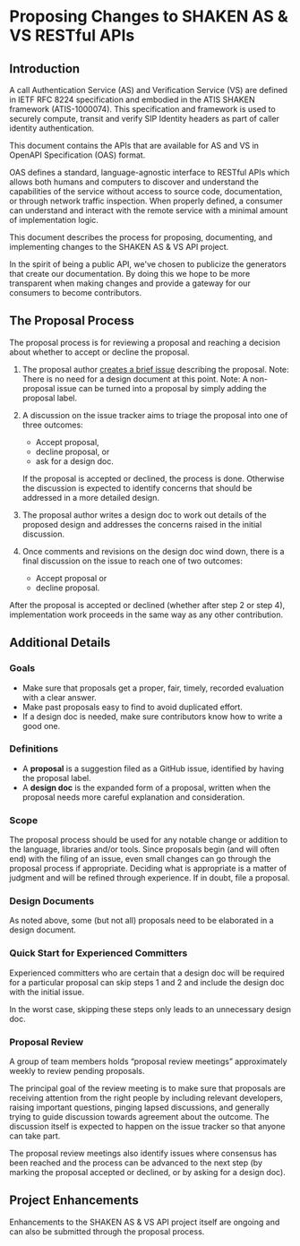 # Proposing Changes to SHAKEN AS & VS RESTful APIs

## Introduction

A call Authentication Service (AS) and Verification Service (VS) are defined in IETF RFC 8224 specification and embodied in the ATIS SHAKEN framework (ATIS-1000074).  This specification and framework is used to securely compute, transit and verify SIP Identity headers as part of caller identity authentication. 

This document contains the APIs that are available for AS and VS in OpenAPI Specification (OAS) format.

OAS defines a standard, language-agnostic interface to RESTful APIs which allows both humans and computers to discover and understand the capabilities of the service without access to source code, documentation, or through network traffic inspection. When properly defined, a consumer can understand and interact with the remote service with a minimal amount of implementation logic.

This document describes the process for proposing, documenting, and implementing changes to the SHAKEN AS & VS API project. 

In the spirit of being a public API, we've chosen to publicize the generators that create our documentation. By doing this we hope to be more transparent when making changes and provide a gateway for our consumers to become contributors.

## The Proposal Process

The proposal process is for reviewing a proposal and reaching
a decision about whether to accept or decline the proposal.

1. The proposal author [creates a brief issue](https://github.com/neustar/tcs-apis/issues) describing the proposal.
   Note: There is no need for a design document at this point.
   Note: A non-proposal issue can be turned into a proposal by simply adding the proposal label.

2. A discussion on the issue tracker aims to triage the proposal into one of three outcomes:
     - Accept proposal,
     - decline proposal, or
     - ask for a design doc.

   If the proposal is accepted or declined, the process is done.
   Otherwise the discussion is expected to identify concerns that
   should be addressed in a more detailed design.

3. The proposal author writes a design doc to work out details of the proposed
   design and addresses the concerns raised in the initial discussion.

4. Once comments and revisions on the design doc wind down, there is a final
   discussion on the issue to reach one of two outcomes:
    - Accept proposal or
    - decline proposal.

After the proposal is accepted or declined (whether after step 2 or step 4),
implementation work proceeds in the same way as any other contribution.

## Additional Details

### Goals

- Make sure that proposals get a proper, fair, timely, recorded evaluation with
  a clear answer.
- Make past proposals easy to find to avoid duplicated effort.
- If a design doc is needed, make sure contributors know how to write a good one.

### Definitions

- A **proposal** is a suggestion filed as a GitHub issue, identified by having
  the proposal label.
- A **design doc** is the expanded form of a proposal, written when the
  proposal needs more careful explanation and consideration.

### Scope

The proposal process should be used for any notable change or addition to the
language, libraries and/or tools.
Since proposals begin (and will often end) with the filing of an issue, even
small changes can go through the proposal process if appropriate.
Deciding what is appropriate is a matter of judgment and will be refined through
experience.
If in doubt, file a proposal.

### Design Documents

As noted above, some (but not all) proposals need to be elaborated in a design document.

### Quick Start for Experienced Committers

Experienced committers who are certain that a design doc will be
required for a particular proposal
can skip steps 1 and 2 and include the design doc with the initial issue.

In the worst case, skipping these steps only leads to an unnecessary design doc.

### Proposal Review

A group of team members holds “proposal review meetings”
approximately weekly to review pending proposals.

The principal goal of the review meeting is to make sure that proposals
are receiving attention from the right people
by including relevant developers, raising important questions,
pinging lapsed discussions, and generally trying to guide discussion
towards agreement about the outcome.
The discussion itself is expected to happen on the issue tracker
so that anyone can take part.

The proposal review meetings also identify issues where
consensus has been reached and the process can be
advanced to the next step (by marking the proposal accepted
or declined, or by asking for a design doc).

## Project Enhancements

Enhancements to the SHAKEN AS & VS API project itself are ongoing and
can also be submitted through the proposal process.
